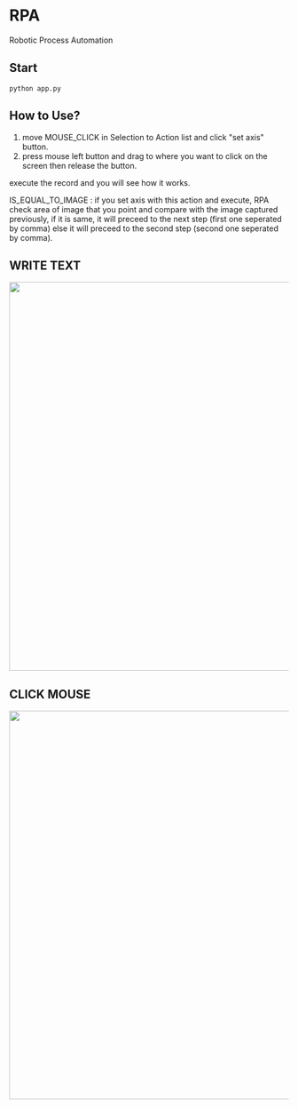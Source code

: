 # RPA
Robotic Process Automation

## Start
```
python app.py
```

## How to Use?
1. move MOUSE_CLICK in Selection to Action list and click "set axis" button.
2. press mouse left button and drag to where you want to click on the screen then release the button.

execute the record and you will see how it works.

IS_EQUAL_TO_IMAGE : if you set axis with this action and execute, RPA check area of image that you point and compare
with the image captured previously, if it is same, it will preceed to the next step (first one seperated by comma) else 
it will preceed to the second step (second one seperated by comma).


## WRITE TEXT
<img src="http://14.63.168.58:3000/registered_image/capture1.png" width="700"/>
<br>

## CLICK MOUSE
<img src="http://14.63.168.58:3000/registered_image/capture2.png" width="700"/>
